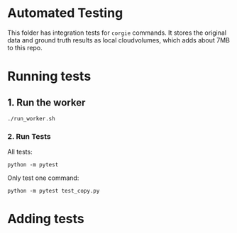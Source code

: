 # Automated Testing

This folder has integration tests for `corgie` commands. It stores the original data and ground truth results as local cloudvolumes, which adds about 7MB to this repo.

# Running tests

## 1. Run the worker
`./run_worker.sh`


### 2. Run Tests
All tests:

`python -m pytest`

Only test one command:

`python -m pytest test_copy.py`

# Adding tests
